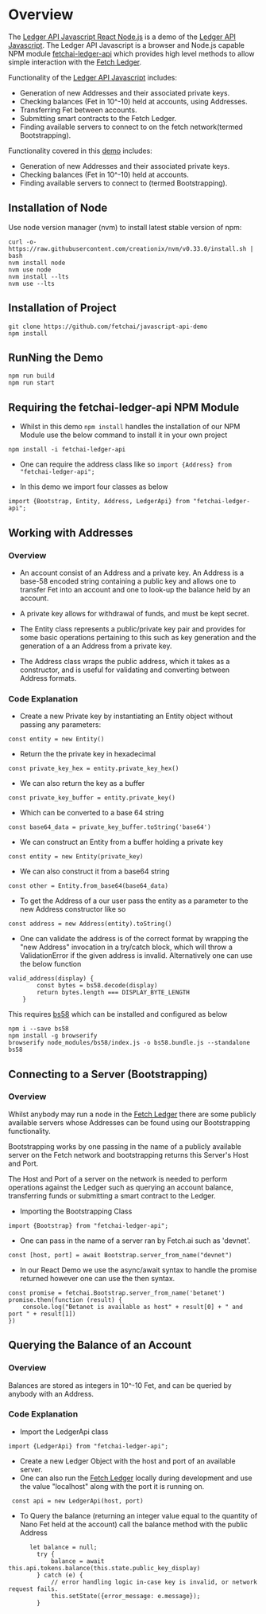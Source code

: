 # Overview

The [Ledger API Javascript React Node.js](https://github.com/fetchai/javascript-api-demo) is a demo of 
the [Ledger API Javascript](https://github.com/fetchai/ledger-api-javascript).
The Ledger API Javascript is a browser and Node.js capable NPM module [fetchai-ledger-api](https://www.npmjs.com/package/fetchai-ledger-api) 
which provides high level methods to allow simple interaction with the [Fetch Ledger](https://docs.fetch.ai/). 

Functionality of the [Ledger API Javascript](https://github.com/fetchai/ledger-api-javascript) includes:

- Generation of new Addresses and their associated private keys.
- Checking balances (Fet in 10^-10) held at accounts, using Addresses.
- Transferring Fet between accounts.
- Submitting smart contracts to the Fetch Ledger.
- Finding available servers to connect to on the fetch network(termed Bootstrapping).

Functionality covered in this [demo](https://github.com/fetchai/javascript-api-demo) includes:

- Generation of new Addresses and their associated private keys.
- Checking balances (Fet in 10^-10) held at accounts.
- Finding available servers to connect to (termed Bootstrapping).    

## Installation of Node
Use node version manager (nvm) to install latest stable version of npm:
```
curl -o- https://raw.githubusercontent.com/creationix/nvm/v0.33.0/install.sh | bash
nvm install node
nvm use node
nvm install --lts
nvm use --lts
```

## Installation of Project
```
git clone https://github.com/fetchai/javascript-api-demo
npm install 
```
## RunNing the Demo

```
npm run build
npm run start
```

## Requiring the fetchai-ledger-api NPM Module 

- Whilst in this demo  `npm install` handles the installation of our NPM Module use the below command to install it in your own project
```
npm install -i fetchai-ledger-api
``` 

- One can  require the address class like so
```import {Address} from "fetchai-ledger-api";```

- In this demo we import four classes as below
```
import {Bootstrap, Entity, Address, LedgerApi} from "fetchai-ledger-api";
```
   
## Working with Addresses

### Overview

- An account consist of an Address and a private key. An Address is a base-58 encoded string containing a public key and allows one to transfer Fet into an account and one to look-up the balance held by an account.
- A private key allows for withdrawal of funds, and must be kept secret. 
- The Entity class represents a public/private key pair and provides for some basic operations pertaining to this such as key generation and the generation of a 
  an Address from a private key. 
  
- The Address class wraps the public address, which it takes as a constructor, and is useful for validating and converting between Address formats.
 
### Code Explanation
 
- Create a new Private key by instantiating an Entity object without passing any parameters:

```
const entity = new Entity()
```
- Return the the private key in hexadecimal    
```
const private_key_hex = entity.private_key_hex()
```
- We can also return the key as a buffer
```
const private_key_buffer = entity.private_key()
  ``` 
- Which can be converted to a base 64 string
```
const base64_data = private_key_buffer.toString('base64')
  ``` 
- We can construct an Entity from a buffer holding a private key
```
const entity = new Entity(private_key)
```
- We can also construct it from a base64 string
```
const other = Entity.from_base64(base64_data)
``` 
- To get the Address of a our user pass the entity as a parameter to the new Address constructor like so
```
const address = new Address(entity).toString()
```

- One can validate the address is of the correct format by wrapping the "new Address" invocation
 in a try/catch block, which will throw a ValidationError if the given address is invalid. Alternatively one can 
 use the below function
 
```
valid_address(display) {
        const bytes = bs58.decode(display)
        return bytes.length === DISPLAY_BYTE_LENGTH
    }
```
    
This requires [bs58](https://www.npmjs.com/package/bs58) which can be installed and configured as below

```
npm i --save bs58
npm install -g browserify
browserify node_modules/bs58/index.js -o bs58.bundle.js --standalone bs58
```

## Connecting to a Server (Bootstrapping)

### Overview

Whilst anybody may run a node in the [Fetch Ledger](https://docs.fetch.ai/) there are some publicly available servers
whose Addresses can be found using our Bootstrapping functionality. 

Bootstrapping works by one passing in the name of a publicly 
available server on the Fetch network and bootstrapping returns this Server's Host and Port. 

The Host and Port of a server on the network is needed to perform 
operations against the Ledger such as querying an account balance, transferring funds or submitting a smart contract to the Ledger.  

- Importing the Bootstrapping Class
```
import {Bootstrap} from "fetchai-ledger-api";
```
- One can pass in the name of a server ran by Fetch.ai such as 'devnet'.
```        
const [host, port] = await Bootstrap.server_from_name("devnet")
```
- In our React Demo we use the async/await syntax to handle the promise returned however one can use the then 
  syntax.
```  
const promise = fetchai.Bootstrap.server_from_name('betanet')
promise.then(function (result) {
    console.log("Betanet is available as host" + result[0] + " and port " + result[1])
})
```  

## Querying the Balance of an Account

### Overview

Balances are stored as integers in 10^-10 Fet, and can be queried by anybody with an Address.  

### Code Explanation

- Import the LedgerApi class
```
import {LedgerApi} from "fetchai-ledger-api";
```
- Create a new Ledger Object with the host and port of an available server. 
- One can also run the [Fetch Ledger](https://docs.fetch.ai/) locally during development and use the value "localhost" along with the port it is running on. 
```
 const api = new LedgerApi(host, port)
```
- To Query the balance (returning an integer value equal to the quantity of Nano Fet held at the account) call the balance method with the public Address 
``` 
      let balance = null;
        try {
            balance = await this.api.tokens.balance(this.state.public_key_display)
        } catch (e) {
            // error handling logic in-case key is invalid, or network request fails.
            this.setState({error_message: e.message});
        }
```

